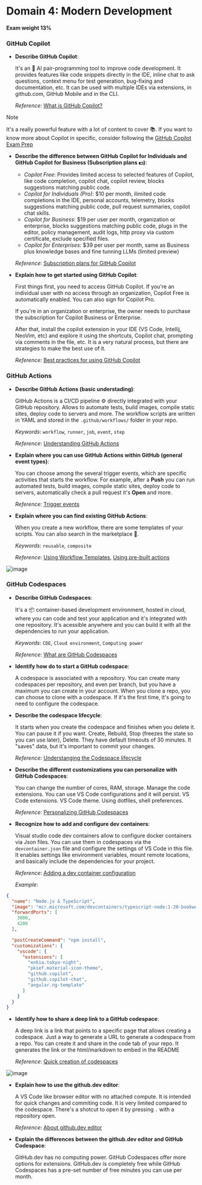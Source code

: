 # Domain 4: Modern Development
**Exam weight 13%**
### GitHub Copilot
- **Describe GitHub Copilot**:
	
	It's an 🤖 AI pair-programming tool to improve code development. It provides features like code snippets directly in the IDE, inline chat to ask questions, context menu for test generation, bug-fixing and documentation, etc. It can be used with multiple IDEs via extensions, in github.com, GitHub Mobile and in the CLI.

   _Reference_: [What is GitHub Copilot?](https://docs.github.com/en/copilot/about-github-copilot/what-is-github-copilot)
  
> [!Note]
> It's a really powerful feature with a lot of content to cover 📚. If you want to know more about Copilot in specific, consider following the [GitHub Copilot Exam Prep](https://github.com/orgs/community/discussions/144443)

- **Describe the difference between GitHub Copilot for Individuals and GitHub Copilot for Business (Subscription plans 💵)**: 

	- _Copilot Free_: Provides limited access to selected features of Copilot, like code completion, copilot chat, copilot review, blocks suggestions matching public code.
	- _Copilot for Individuals (Pro)_: $10 per month, ilimited code completions in the IDE, personal accounts, telemetry, blocks suggestions matching public code, pull request summaries, copilot chat skills.
	- _Copilot for Business_: $19 per user per month, organization or enterprise, blocks suggestions matching public code, plugs in the editor, policy management, audit logs, http proxy via custom certificate, exclude specified files.
	- _Copilot for Enterprises_: $39 per user per month, same as Business plus knowledge bases and fine tunning LLMs (limited preview)

	_Reference_: [Subscription plans for GitHub Copilot](https://docs.github.com/en/copilot/about-github-copilot/subscription-plans-for-github-copilot)
- **Explain how to get started using GitHub Copilot**:
	
	First things first, you need to access GitHub Copilot. If you're an individual user with no access through an organization, Copilot Free is automatically enabled. You can also sign for Copilot Pro.
	
	If you're in an organization or enterprise, the owner needs to purchase the subscription for Copilot Business or Enterprise.
	
	After that, install the copilot extension in your IDE (VS Code, Intellij, NeoVim, etc) and explore it using the shortcuts, Copilot chat, prompting via comments in the file, etc. It is a very natural process, but there are strategies to make the best use of it.

	_Reference_: [Best practices for using GitHub Copilot](https://docs.github.com/en/copilot/using-github-copilot/best-practices-for-using-github-copilot)
### GitHub Actions
- **Describe GitHub Actions (basic understading)**:
	
	GitHub Actions is a CI/CD pipeline ⚙️ directly integrated with your GitHub repository. Allows to automate tests, build images, compile static sites, deploy code to servers and more. The workflow scripts are written in YAML and stored in the `.github/workflows/` folder in your repo.

	_Keywords_: `workflow`, `runner`, `job`, `event`, `step`

	_Reference_: [Understanding GitHub Actions](https://docs.github.com/en/actions/about-github-actions/understanding-github-actions)
- **Explain where you can use GitHub Actions within GitHub (general event types)**: 
	
	You can choose among the several trigger events, which are specific activities that starts the workflow. For example, after a **Push** you can run automated tests, build images, compile static sites, deploy code to servers, automatically check a pull request it's **Open** and more. 

	_Reference_: [Trigger events](https://docs.github.com/en/actions/using-workflows/events-that-trigger-workflows)
- **Explain where you can find existing GitHub Actions**:
	
	When you create a new workflow, there are some templates of your scripts. You can also search in the marketplace 🛒.

	_Keywords_: `reusable`, `composite`

	_Reference_: [Using Workflow Templates](https://docs.github.com/en/actions/writing-workflows/using-workflow-templates), [Using pre-built actions](https://docs.github.com/en/actions/writing-workflows/choosing-what-your-workflow-does/using-pre-written-building-blocks-in-your-workflow)

![image](https://github.com/user-attachments/assets/438260c9-1d61-4320-b488-a23b791e1e39)


### GitHub Codespaces
- **Describe GitHub Codespaces**:
	
	It's a 📦 container-based development environment, hosted in cloud, where you can code and test your application and it's integrated with one repository. It's acessible anywhere and you can build it with all the dependencies to run your application.

	_Keywords_: `CDE`, `Cloud environment`, `Computing power`

	_Reference_: [What are GitHub Codespaces](https://docs.github.com/en/codespaces/about-codespaces/what-are-codespaces)
- **Identify how do to start a GitHub codespace**:
	
	A codespace is associated with a repository. You can create many codespaces per repository, and even per branch, but you have a maximum you can create in your account. When you clone a repo, you can choose to clone with a codespace. If it's the first time, it's going to need to configure the codespace.
- **Describe the codespace lifecycle**:
	
	It starts when you create the codespace and finishes when you delete it. You can pause it if you want. Create, Rebuild, Stop (freezes the state so you can use later), Delete. They have default timeouts of 30 minutes. It "saves" data, but it's important to commit your changes.

	_Reference_: [Understanging the Codespace lifecycle](https://docs.github.com/en/codespaces/about-codespaces/understanding-the-codespace-lifecycle)
- **Describe the different customizations you can personalize with GitHub Codespaces**:
	
	You can change the number of cores, RAM, storage. Manage the code extensions. You can use VS Code configurations and it will persist. VS Code extensions. VS Code theme. Using dotfiles, shell preferences.

	_Reference_: [Personalizing GitHub Codespaces](https://docs.github.com/en/codespaces/setting-your-user-preferences/personalizing-github-codespaces-for-your-account)
- **Recognize how to add and configure dev containers**:
	
	Visual studio code dev containers allow to configure docker containers via Json files. You can use them in codespaces via the `devcontainer.json` file and configure the settings of VS Code in this file. It enables settings like environment variables, mount remote locations, and basically include the dependencies for your project.

  _Reference_: [Adding a dev container configuration](https://docs.github.com/en/codespaces/setting-up-your-project-for-codespaces/adding-a-dev-container-configuration)

  _Example_:

```json
{
  "name": "Node.js & TypeScript",
  "image": "mcr.microsoft.com/devcontainers/typescript-node:1-20-bookworm",
  "forwardPorts": [
    3000,
    4200
  ],

  "postCreateCommand": "npm install",
  "customizations": {
	"vscode": {
	  "extensions": [
		"enkia.tokyo-night",
		"pkief.material-icon-theme",
		"github.copilot",
		"github.copilot-chat",
		"angular.ng-template"
	  ]
	}
  }
}
```

- **Identify how to share a deep link to a GitHub codespace**:
	
	A deep link is a link that points to a specific page that allows creating a codespace. Just a way to generate a URL to generate a codespace from a repo. You can create it and share in the code tab of your repo. It generates the link or the html/markdown to embed in the README

	_Reference_: [Quick creation of codespaces](https://docs.github.com/en/codespaces/setting-up-your-project-for-codespaces/setting-up-your-repository/facilitating-quick-creation-and-resumption-of-codespaces)

![image](https://github.com/user-attachments/assets/5e728512-4bfd-4799-8649-98ddd4e42426)

- **Explain how to use the github.dev editor**:
	
	A VS Code like browser editor with no attached compute. It is intended for quick changes and commiting code. It is very limited compared to the codespace. There's a shotcut to open it by pressing `.` with a repository open.

	_Reference_: [About github.dev editor](https://docs.github.com/en/codespaces/the-githubdev-web-based-editor)
- **Explain the differences between the github.dev editor and GitHub Codespace**:
	
	GitHub.dev has no computing power. GitHub Codespaces offer more options for extensions. GitHub.dev is completely free while GitHub Codespaces has a pre-set number of free minutes you can use per month.
